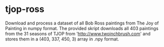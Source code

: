 # tjop-ross
Download and process a dataset of all Bob Ross paintings from The Joy of Painting in numpy format.
The provided skript downloads all 403 paintings from the 31 seasons of TJOP from 'http://www.twoinchbrush.com' and stores them in a (403, 337, 450, 3) array in .npy format.  
